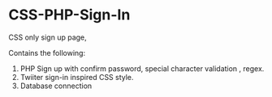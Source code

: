 # CSS-PHP-Sign-In
CSS only sign up page, 


Contains the following:
1. PHP Sign up with confirm password, special character validation , regex.
2. Twiiter sign-in inspired CSS style.
3. Database connection
